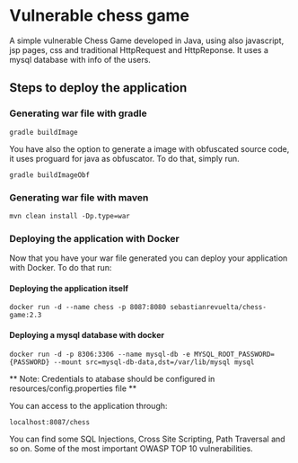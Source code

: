 # Vulnerable chess game
A simple vulnerable Chess Game developed in Java, using also javascript, jsp pages, css and traditional HttpRequest and HttpReponse.
It uses a mysql database with info of the users.

## Steps to deploy the application

### Generating war file with gradle
    gradle buildImage

You have also the option to generate a image with obfuscated source code, it uses proguard for java as obfuscator.
To do that, simply run.
    
    gradle buildImageObf

### Generating war file with maven
    mvn clean install -Dp.type=war

### Deploying the application with Docker
Now that you have your war file generated you can deploy your application with Docker.
To do that run:

#### Deploying the application itself
    docker run -d --name chess -p 8087:8080 sebastianrevuelta/chess-game:2.3

#### Deploying a mysql database with docker
    docker run -d -p 8306:3306 --name mysql-db -e MYSQL_ROOT_PASSWORD={PASSWORD} --mount src=mysql-db-data,dst=/var/lib/mysql mysql

** Note: Credentials to atabase should be configured in resources/config.properties file **

You can access to the application through:

    localhost:8087/chess

You can find some SQL Injections, Cross Site Scripting, Path Traversal and so on.
Some of the most important OWASP TOP 10 vulnerabilities.
